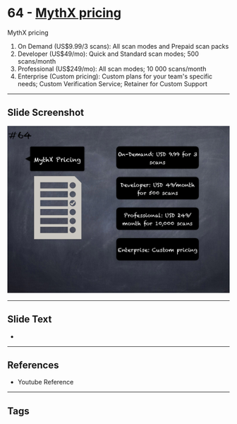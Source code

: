
# 64 - [MythX pricing](./MythX%20pricing.md)

MythX pricing


1.  On Demand (US$9.99/3 scans): All scan modes and Prepaid scan packs
2.  Developer (US$49/mo): Quick and Standard scan modes; 500 scans/month
3.  Professional (US$249/mo): All scan modes; 10 000 scans/month
4.  Enterprise (Custom pricing): Custom plans for your team's specific needs; Custom Verification Service; Retainer for Custom Support


___
## Slide Screenshot
![064.png](../../images/6.%20Audit%20Techniques%20and%20Tools%20101/064.png)
___
## Slide Text
- 
___
## References
- Youtube Reference
___
## Tags
